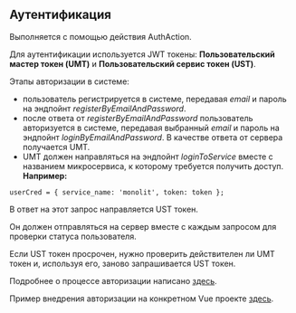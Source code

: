 ## Аутентификация

Выполняется с помощью действия AuthAction.

Для аутентификации используется JWT токены: **Пользовательский мастер токен (UMT)** и **Пользовательский сервис токен (UST)**.

Этапы авторизации в системе:

- пользователь регистрируется в системе, передавая *email* и пароль на эндпойнт *registerByEmailAndPassword*.
- после ответа от *registerByEmailAndPassword* пользователь авторизуется в системе, передавая выбранный *email* и пароль на эндпойнт *loginByEmailAndPassword*. В качестве ответа от сервера получается UMT.
- UMT должен направляться на эндпойнт *loginToService* вместе с названием микросервиса, к которому требуется получить доступ.
**Например:**
```
userCred = { service_name: 'monolit', token: token };
```
В ответ на этот запрос направляется UST токен.

Он должен отправляться на сервер вместе с каждым запросом для проверки статуса пользователя.

Если UST токен просрочен, нужно проверить действителен ли UMT токен и, используя его, заново запрашивается UST токен.

Подробнее о процессе авторизации написано [здесь](/server/autorization).

Пример внедрения авторизации на конкретном Vue проекте [здесь](/client/example_auth.md).
